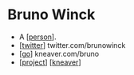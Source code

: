 # Bruno Winck

- A [[person]].
- [[twitter]] twitter.com/brunowinck
- [[go]] kneaver.com/bruno
- [[project]] [[kneaver]]


[//begin]: # "Autogenerated link references for markdown compatibility"
[person]: person "Person"
[twitter]: twitter "Twitter"
[go]: go "Go"
[project]: project "Project"
[kneaver]: kneaver "Kneaver"
[//end]: # "Autogenerated link references"